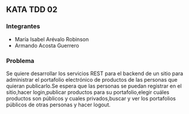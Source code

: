 ## KATA TDD 02

### Integrantes
- María Isabel Arévalo Robinson
- Armando Acosta Guerrero

### Problema
Se quiere desarrollar los servicios REST para el backend de un sitio para administrar el portafolio electrónico de productos de las personas que quieran publicarlo.Se espera que las personas se puedan registrar en el sitio,hacer login,publicar productos para su portafolio,elegir cuáles productos son públicos y cuales privados,buscar y ver los portafolios públicos de otras personas y hacer logout.